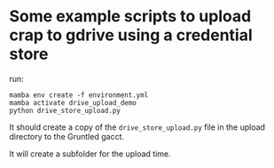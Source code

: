 # Some example scripts to upload crap to gdrive using a credential store

run:
```
mamba env create -f environment.yml
mamba activate drive_upload_demo
python drive_store_upload.py
```

It should create a copy of the `drive_store_upload.py` file in the upload directory to the Gruntled gacct.

It will create a subfolder for the upload time.
